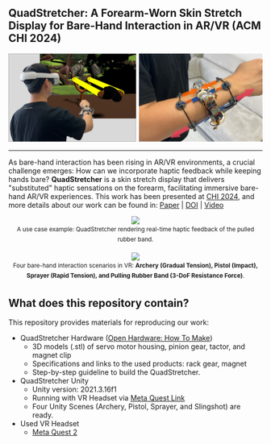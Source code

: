 ## QuadStretcher: A Forearm-Worn Skin Stretch Display for Bare-Hand Interaction in AR/VR (ACM CHI 2024)
<p align="center">
    <img src="img/QuadStretcher_teaser.PNG", width="600">
</p>

-----------------

As bare-hand interaction has been rising in AR/VR environments, a crucial challenge emerges: How can we incorporate haptic feedback while keeping hands bare? **QuadStretcher** is a skin stretch display that delivers "substituted" haptic sensations on the forearm, facilitating immersive bare-hand AR/VR experiences. This work has been presented at [CHI 2024](https://chi2024.acm.org/), and more details about our work can be found in: [Paper](https://taejunkim.com/paper/quadstretcher_paper.pdf) | [DOI](https://dl.acm.org/doi/10.1145/3613904.3642067) | [Video](https://youtu.be/0LicmByEknI?si=bwrCasJZh_YbCokk)

<p align="center">
    <img src="img/QuadStretcher_teaser.gif", width="480">
    <br>
    <sup> A use case example: QuadStretcher rendering real-time haptic feedback of the pulled rubber band.</sup>
</p>
<p align="center">
    <img src="img/VRInteractions.gif", width="800">
    <br>
    <sup> Four bare-hand interaction scenarios in VR: <b>Archery (Gradual Tension), Pistol (Impact), Sprayer (Rapid Tension), and Pulling Rubber Band (3-DoF Resistance Force)</b>.</sup>
</p>

## What does this repository contain?

This repository provides materials for reproducing our work:
* QuadStretcher Hardware ([Open Hardware: How To Make](openHardware/README.md))
  * 3D models (.stl) of servo motor housing, pinion gear, tactor, and magnet clip
  * Specifications and links to the used products: rack gear, magnet
  * Step-by-step guideline to build the QuadStretcher.  
* QuadStretcher Unity
  * Unity version: 2021.3.16f1
  * Running with VR Headset via [Meta Quest Link](https://www.meta.com/help/quest/articles/headsets-and-accessories/oculus-link/set-up-link/)
  * Four Unity Scenes (Archery, Pistol, Sprayer, and Slingshot) are ready.
* Used VR Headset
  * [Meta Quest 2](https://www.meta.com/kr/quest/products/quest-2/)
  
